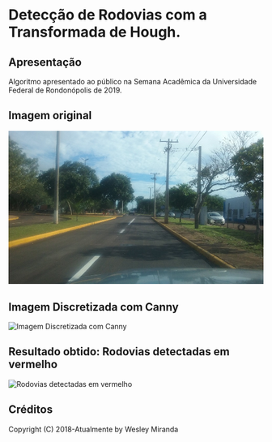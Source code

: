  
# Detecção de Rodovias com a Transformada de Hough.
  
## Apresentação  
Algoritmo apresentado ao público na Semana Acadêmica da Universidade Federal de Rondonópolis de 2019.

## Imagem original   
![Entada da Universidade Federal de Rondonópolis](https://github.com/wesleymiranda/Highway-Detection-With-Hough-Transform/blob/main/rua.jpg) 

## Imagem Discretizada com Canny  
![Imagem Discretizada com Canny](https://github.com/wesleymiranda/Highway-Detection-With-Hough-Transform/blob/main/Imagem20%Discretizada.png) 

## Resultado obtido: Rodovias detectadas em vermelho
![Rodovias detectadas em vermelho](https://github.com/wesleymiranda/Highway-Detection-With-Hough-Transform/blob/main/Detectando20%Rua.png) 

## Créditos  
Copyright (C) 2018-Atualmente by Wesley Miranda